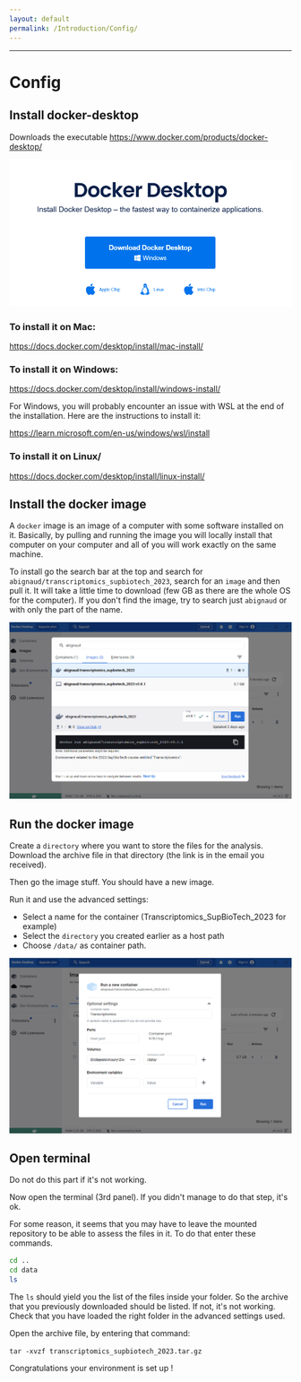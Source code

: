 ```yaml
---
layout: default
permalink: /Introduction/Config/
---
```


---
# Config

## Install docker-desktop

Downloads the executable
https://www.docker.com/products/docker-desktop/

![docker_desktop](assets/docker_desktop.png)

### To install it on Mac:
https://docs.docker.com/desktop/install/mac-install/

### To install it on Windows:
https://docs.docker.com/desktop/install/windows-install/

For Windows, you will probably encounter an issue with WSL at the end of the
installation. Here are the instructions to install it:

https://learn.microsoft.com/en-us/windows/wsl/install 

### To install it on Linux/
https://docs.docker.com/desktop/install/linux-install/


## Install the docker image

A `docker` image is an image of a computer with some software installed on it. 
Basically, by pulling and running the image you will locally install that 
computer on your computer and all of you will work exactly on the same machine.

To install go the search bar at the top and search for 
`abignaud/transcriptomics_supbiotech_2023`, search for an `image` and then pull
it. It will take a little time to download (few GB as there are the whole OS for
the computer). If you don't find the image, try to search just `abignaud` or 
with only the part of the name.

![download_image](assets/image_download.png)

## Run the docker image

Create a `directory` where you want to store the files for the analysis.
Download the archive file in that directory (the link is in the email you 
received). 

Then go the image stuff. You should have a new image.

Run it and use the advanced settings:
- Select a name for the container (Transcriptomics_SupBioTech_2023 for example)
- Select the `directory` you created earlier as a host path
- Choose `/data/` as container path.

![setting_container](assets/setting_container.png)

## Open terminal

Do not do this part if it's not working.

Now open the terminal (3rd panel). If you didn't manage to do that step, it's 
ok.

For some reason, it seems that you may have to leave the mounted repository to 
be able to assess the files in it. To do that enter these commands.

```sh
cd ..
cd data
ls 
```

The `ls` should yield you the list of the files inside your folder. So the
archive that you previously downloaded should be listed. If not, it's not 
working. Check that you have loaded the right folder in the advanced settings 
used.

Open the archive file, by entering that command:

`tar -xvzf transcriptomics_supbiotech_2023.tar.gz`

Congratulations your environment is set up !
